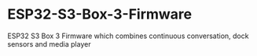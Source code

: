 # ESP32-S3-Box-3-Firmware
ESP32 S3 Box 3 Firmware which combines continuous conversation, dock sensors and media player
